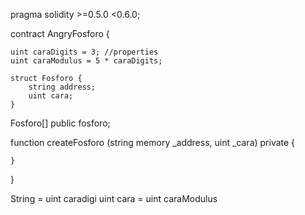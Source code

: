 pragma solidity >=0.5.0 <0.6.0;

contract AngryFosforo {

    uint caraDigits = 3; //properties 
    uint caraModulus = 5 * caraDigits;

    struct Fosforo {
        string address;
        uint cara;
    }

Fosforo[] public fosforo;


function createFosforo (string memory _address, uint _cara) private {
        
    }

}

String = uint caradigi
uint cara = uint caraModulus
